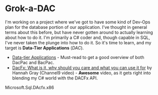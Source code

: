 # Grok-a-DAC

I'm working on a project where we've got to have some kind of Dev-Ops plan for the database portion of our application. I've thought in general terms about this before, but have never gotten around to actually learning about how to do it. I'm primarily a C# coder and, though capable in SQL, I've never taken the plunge into how to do it. So it's time to learn, and my target is **Data-Tier Applications** (*DAC*).

- [Data-tier Applications](https://docs.microsoft.com/en-us/sql/relational-databases/data-tier-applications/data-tier-applications?view=sql-server-2017) - Must-read to get a good overview of both DacPac and BacPac.
- [DacFx: What is it, why should you care and what you can use it for](https://channel9.msdn.com/Events/Ignite/New-Zealand-2016/M404) by Hannah Gray (Channel9 video) - **Awesome** video, as it gets right into blending my C# world with the DACFx API.

Microsoft.Sql.DAcfx.x86
